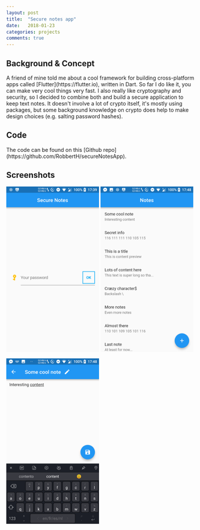 ```yaml
---
layout: post
title:  "Secure notes app"
date:   2018-01-23 
categories: projects
comments: true
---
```


<h2>Background & Concept</h2>
A friend of mine told me about a cool framework for building cross-platform apps called [Flutter](https://flutter.io), written in Dart.
So far I do like it, you can make very cool things very fast.
I also really like cryptography and security, so I decided to combine both and build a secure application to keep text notes.
It doesn't involve a lot of crypto itself, it's mostly using packages, but some background knowledge on crypto does help to make design choices (e.g. salting password hashes). 

<h2>Code</h2>
The code can be found on this [Github repo](https://github.com/RobbertH/secureNotesApp).

<h2>Screenshots</h2>

<img src="/assets/img/secureNotes/LoginPage.png" alt="loginPage" style="width: 49%; vertical-align: middle;"/>
<img src="/assets/img/secureNotes/HomePage.png" alt="homePage" style="width: 49%; vertical-align: middle;"/>
<br><br>
<img src="/assets/img/secureNotes/NoteEditor.png" alt="noteEditor" style="width: 49%; vertical-align: middle;"/><br>
